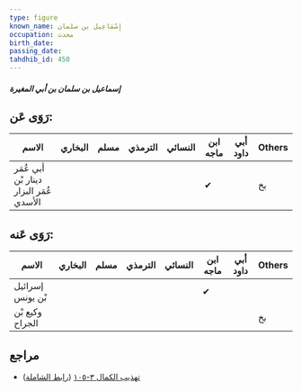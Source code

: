 ```yaml
---
type: figure
known_name: إِسْمَاعِيل بن سلمان
occupation: محدث
birth_date:
passing_date:
tahdhib_id: 450
---
```

##### إسماعيل بن سلمان بن أبي المغيرة

## رَوَى عَن:
| الاسم                                   | البخاري | مسلم | الترمذي | النسائي | ابن ماجه | أبي داود | Others |
| --------------------------------------- | ------- | ---- | ------- | ------- | -------- | -------- | ------ |
| أبي عُمَر دينار بْن عُمَر البزار الأسدي |         |      |         |         | ✔        |          | بخ     |
## رَوَى عَنه:
| الاسم            | البخاري | مسلم | الترمذي | النسائي | ابن ماجه | أبي داود | Others |
| ---------------- | ------- | ---- | ------- | ------- | -------- | -------- | ------ |
| إسرائيل بْن يونس |         |      |         |         | ✔        |          |        |
| وكيع بْن الجراح  |         |      |         |         |          |          | بخ     |
## مراجع
- [تهذيب الكمال ٣-١٠٥](obsidian://open?vault=Tahdhib-al-Kamal&file=Figures/٤٥٠-إسماعيل%20بن%20سلمان%20بن%20أبي%20المغيرة) ([رابط الشاملة](https://shamela.ws/book/3722/1119))